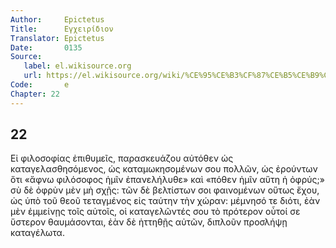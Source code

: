 ```yaml
---
Author:     Epictetus  
Title:      Εγχειρίδιον  
Translator: Epictetus  
Date:       0135  
Source:
   label: el.wikisource.org
   url: https://el.wikisource.org/wiki/%CE%95%CE%B3%CF%87%CE%B5%CE%B9%CF%81%CE%AF%CE%B4%CE%B9%CE%BF%CE%BD 
Code:       e  
Chapter: 22
---
```

##  22

Εἰ φιλοσοφίας ἐπιθυμεῖς, παρασκευάζου αὐτόθεν ὡς καταγελασθησόμενος, ὡς
καταμωκησομένων σου πολλῶν, ὡς ἐρούντων ὅτι «ἄφνω φιλόσοφος ἡμῖν ἐπανελήλυθε»
καὶ «πόθεν ἡμῖν αὕτη ἡ ὀφρύς;» σὺ δὲ ὀφρὺν μὲν μὴ σχῇς: τῶν δὲ βελτίστων σοι
φαινομένων οὕτως ἔχου, ὡς ὑπὸ τοῦ θεοῦ τεταγμένος εἰς ταύτην τὴν χώραν: μέμνησό
τε διότι, ἐὰν μὲν ἐμμείνῃς τοῖς αὐτοῖς, οἱ καταγελῶντές σου τὸ πρότερον οὗτοί
σε ὕστερον θαυμάσονται, ἐὰν δὲ ἡττηθῇς αὐτῶν, διπλοῦν προσλήψῃ καταγέλωτα.


